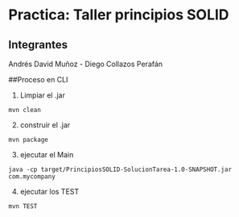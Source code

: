 # Practica: Taller principios SOLID


## Integrantes 
Andrés David Muñoz - Diego Collazos Perafán 

##Proceso en CLI 

1. Limpiar el .jar 
```
mvn clean
```
2. construir el .jar
```
mvn package 
```
3. ejecutar el Main
```
java -cp target/PrincipiosSOLID-SolucionTarea-1.0-SNAPSHOT.jar com.mycompany
```
4. ejecutar los TEST
```
mvn TEST
